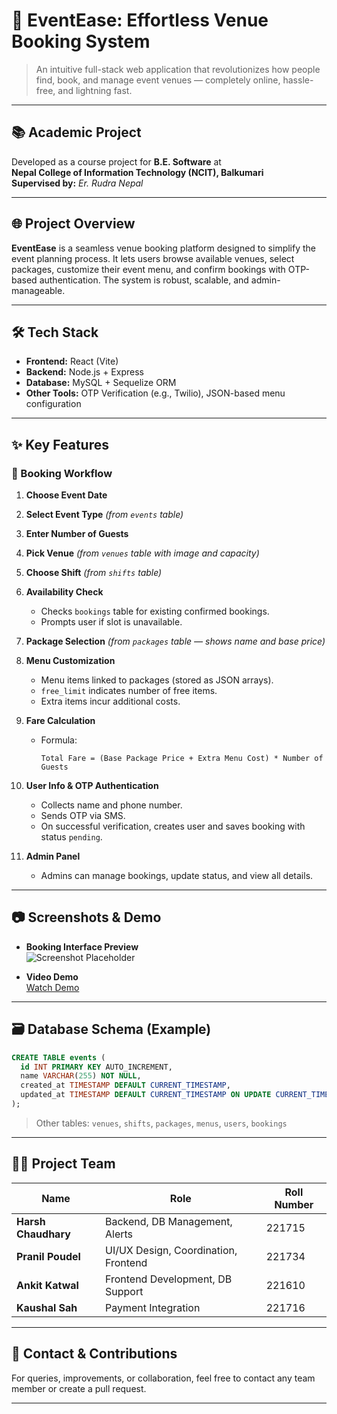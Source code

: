 # 🎉 EventEase: Effortless Venue Booking System

> An intuitive full-stack web application that revolutionizes how people find, book, and manage event venues — completely online, hassle-free, and lightning fast.

---

## 📚 Academic Project

Developed as a course project for **B.E. Software** at  
**Nepal College of Information Technology (NCIT), Balkumari**  
**Supervised by:** *Er. Rudra Nepal*

---

## 🌐 Project Overview

**EventEase** is a seamless venue booking platform designed to simplify the event planning process. It lets users browse available venues, select packages, customize their event menu, and confirm bookings with OTP-based authentication. The system is robust, scalable, and admin-manageable.

---

## 🛠️ Tech Stack

- **Frontend:** React (Vite)
- **Backend:** Node.js + Express
- **Database:** MySQL + Sequelize ORM
- **Other Tools:** OTP Verification (e.g., Twilio), JSON-based menu configuration

---

## ✨ Key Features

### 🔁 Booking Workflow
1. **Choose Event Date**  
2. **Select Event Type** *(from `events` table)*  
3. **Enter Number of Guests**  
4. **Pick Venue** *(from `venues` table with image and capacity)*  
5. **Choose Shift** *(from `shifts` table)*  
6. **Availability Check**  
   - Checks `bookings` table for existing confirmed bookings.
   - Prompts user if slot is unavailable.
7. **Package Selection** *(from `packages` table — shows name and base price)*  
8. **Menu Customization**  
   - Menu items linked to packages (stored as JSON arrays).
   - `free_limit` indicates number of free items.
   - Extra items incur additional costs.
9. **Fare Calculation**  
   - Formula:  
     ```
     Total Fare = (Base Package Price + Extra Menu Cost) * Number of Guests
     ```
10. **User Info & OTP Authentication**  
    - Collects name and phone number.
    - Sends OTP via SMS.
    - On successful verification, creates user and saves booking with status `pending`.

11. **Admin Panel**  
    - Admins can manage bookings, update status, and view all details.

---

## 📷 Screenshots & Demo

- **Booking Interface Preview**  
  ![Screenshot Placeholder](#) <!-- Replace with actual image link -->

- **Video Demo**  
  [Watch Demo](#) <!-- Replace with actual video link -->

---

## 🗃️ Database Schema (Example)

```sql
CREATE TABLE events (
  id INT PRIMARY KEY AUTO_INCREMENT,
  name VARCHAR(255) NOT NULL,
  created_at TIMESTAMP DEFAULT CURRENT_TIMESTAMP,
  updated_at TIMESTAMP DEFAULT CURRENT_TIMESTAMP ON UPDATE CURRENT_TIMESTAMP
);
```

> Other tables: `venues`, `shifts`, `packages`, `menus`, `users`, `bookings`

---

## 👨‍💻 Project Team

| Name                | Role                                  | Roll Number |
|---------------------|---------------------------------------|-------------|
| **Harsh Chaudhary** | Backend, DB Management, Alerts        | 221715      |
| **Pranil Poudel**   | UI/UX Design, Coordination, Frontend  | 221734      |
| **Ankit Katwal**    | Frontend Development, DB Support      | 221610      |
| **Kaushal Sah**     | Payment Integration                   | 221716      |

---

## 📩 Contact & Contributions

For queries, improvements, or collaboration, feel free to contact any team member or create a pull request.

---
